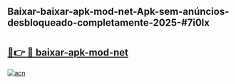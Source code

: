 ## Baixar-baixar-apk-mod-net-Apk-sem-anúncios-desbloqueado-completamente-2025-#7i0lx

# <h2><a href="https://ainizakaria.my?title=baixar-apk-mod-net&ref=20M">🔗👉 🔴 baixar-apk-mod-net</a></h2>

[![acn](https://github.com/user-attachments/assets/0f9c940e-d8b0-45ae-aac7-cd30a18b3e1c)](https://ainizakaria.my?title=baixar-apk-mod-net&ref=20M)

